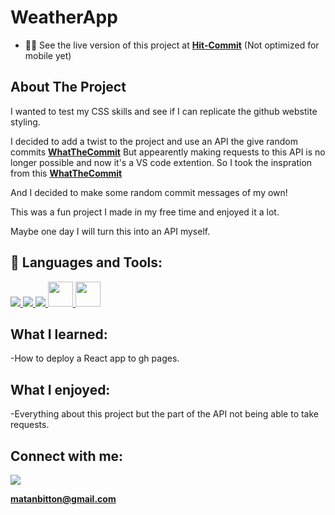 # WeatherApp

- 👨‍💻 See the live version of this project at **[Hit-Commit](https://matanbitton.github.io/Hit-Commit/)** (Not optimized for mobile yet)

## About The Project

I wanted to test my CSS skills and see if I can replicate the github webstite styling.

I decided to add a twist to the project and use an API the give random commits **[WhatTheCommit](http://whatthecommit.com/)**
But appearently making requests to this API is no longer possible and now it's a VS code extention.
So I took the inspration from this **[WhatTheCommit](http://whatthecommit.com/)**

And I decided to make some random commit messages of my own!

This was a fun project I made in my free time and enjoyed it a lot.

Maybe one day I will turn this into an API myself. 



## 🚀 Languages and Tools:

<p align="left"> 
    <a href="https://developer.mozilla.org/en-US/docs/Web/JavaScript" target="_blank"> <img src="https://img.icons8.com/color/48/000000/javascript.png"/> </a> 
    <a href="https://www.w3.org/html/" target="_blank"> <img src="https://img.icons8.com/color/48/000000/html-5.png"/> </a> 
    <a href="https://www.w3schools.com/css/" target="_blank"> <img src="https://img.icons8.com/color/48/000000/css3.png"/> </a> 
   <a href="https://webpack.js.org/" > <img src="https://webpack.js.org/icon-pwa-512x512.d3dae4189855b3a72ff9.png" style = "width: 40px"> </a>
    <a href="https://en.wikipedia.org/wiki/React_%28JavaScript_library%29" > <img src="https://upload.wikimedia.org/wikipedia/commons/thumb/a/a7/React-icon.svg/1200px-React-icon.svg.png" style = "width: 40px"> </a>

</p>

## What I learned:

-How to deploy a React app to gh pages.


## What I enjoyed:

-Everything about this project but the part of the API not being able to take requests.

## Connect with me:

<p align="left">

<a href = "https://www.linkedin.com/in/matan-bitton-90a054210/"><img src="https://img.icons8.com/fluent/48/000000/linkedin.png"/></a>

**matanbitton@gmail.com**

